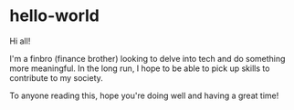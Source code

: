 # hello-world
Hi all!

I'm a finbro (finance brother) looking to delve into tech and do something more meaningful. In the long run, I hope to be able to pick up skills to contribute to my society.

To anyone reading this, hope you're doing well and having a great time!
